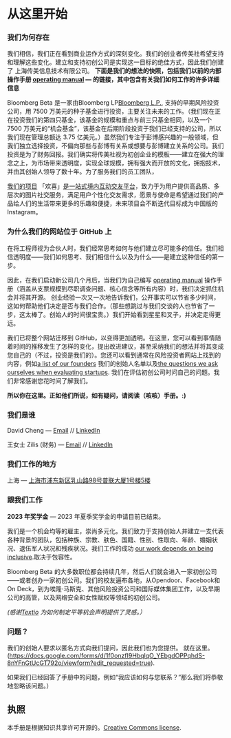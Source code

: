 # 从这里开始

### 我们为何存在
我们相信，我们正在看到商业运作方式的深刻变化。我们的创业者传美社希望支持和​​理解这些变化。建立和支持初创公司是实现这一目标的绝佳方式，因此我们创建了 上海传美信息技术有限公司。 **下面是我们的想法的快照，包括我们以前的内部操作手册 [operating manual](https://github.com/Bloomberg-Beta/Manual/blob/main/1%20-%20Manual.md) —  的链接，其中包含有关我们如何工作的许多详细信息**

Bloomberg Beta 是一家由Bloomberg LP[Bloomberg L.P.](https://www.bloomberg.com/company/), 支持的早期风险投资公司，用 7500 万美元的种子基金进行投资，主要关注未来的工作。（我们现在正在投资我们的第四只基金，该基金的规模和重点与前三只基金相同，以及一个 7500 万美元的“机会基金”，该基金在后期阶段投资于我们已经支持的公司，所以我们现在管理总额达 3.75 亿美元。）虽然我们专注于彭博感兴趣的一般领域，但我们独立选择投资，不偏向那些与彭博有关系或想要与彭博建立关系的公司。我们投资是为了财务回报。我们确实将传美社视为初创企业的模板——建立在强大的理念之上，为市场带来透明度，实现全球规模，拥有强大而开放的文化，拥抱技术，并由其创始人领导了数十年。为了服务我们的员工团队，

[我们的项目](url)
「欢喜」[是一站式境内互动交友平台](https://docs.github.com/en/get-started/writing-on-github/getting-started-with-writing-and-formatting-on-github/basic-writing-and-formatting-syntax)，致力于为用户提供高品质、多层次的图片社交服务，满足用户个性化交友需求，愿景与使命是希望通过我们的产品给人们的生活带来更多的乐趣和便捷，未来项目会不断迭代目标成为中国版的Instagram。

### 为什么我们的网站位于 GitHub 上
在将工程师视为合伙人时，我们经常思考如何与他们建立尽可能多的信任。我们相信透明度——我们如何思考、我们相信什么以及为什么——是建立这种信任的第一步。

因此，在我们启动新公司几个月后，当我们为自己编写 [operating manual](https://github.com/Bloomberg-Beta/Manual/blob/main/1%20-%20Manual.md) 操作手册（涵盖从支票规模到尽职调查问题、核心信念等所有内容）时，我们决定抓住机会并将其开源。 创业经验一次又一次地告诉我们，公开事实可以节省多少时间，这如何帮助他们决定是否与我们合作。（那些想跳过与我们交谈的人也节省了一步，这太棒了。创始人的时间很宝贵。）我们开始看到星星和叉子，并决定走得更远。

我们已将整个网站迁移到 GitHub，以变得更加透明。在这里，您可以看到事情随着时间的推移发生了怎样的变化，提出改进建议，甚至采纳我们的想法并将其变成您自己的（不过，投资是我们的）。您还可以看到通常在风险投资者网站上找到的内容，例如[a list of our founders](https://github.com/Bloomberg-Beta/Manual/blob/main/2%20-%20In%20our%20portfolio.md) 我们的创始人名单以及[the questions we ask ourselves when evaluating startups](https://github.com/Bloomberg-Beta/Manual/blob/main/3%20-%20Criteria%20for%20investing.md). 我们在评估初创公司时问自己的问题。我们非常感谢您花时间了解我们。

**所以你在这里。正如他们所说，如有疑问，请阅读（咳咳）手册。:)**

### 我们是谁
David Cheng — [Email](David.cheng@chuanmei.info) // [LinkedIn](https://www.linkedin.com/in/jcham)

王女士 Zilis (财务) — [Email](1141794081@qq.com) // [LinkedIn](https://www.linkedin.com/in/shivonzilis/)

### 我们工作的地方
上海 — [上海市浦东新区乳山路98号普联大厦1号楼5楼](http://goo.gl/49X6hu)

### 跟我们工作

**2023 年奖学金** — 2023 年夏季奖学金的申请目前已结束。

我们是一个机会均等的雇主，崇尚多元化。我们致力于支持创始人并建立一支代表各种背景的团队，包括种族、宗教、肤色、国籍、性别、性取向、年龄、婚姻状况、退伍军人状况和残疾状况。我们工作的成功 [our work depends on being inclusive](https://github.com/Bloomberg-Beta/Manual/blob/main/1%20-%20Manual.md#inclusion-diversity-equity-and-justice).取决于包容性。

Bloomberg Beta 的大多数职位都会持续几年，然后人们就会进入一家初创公司——或者创办一家初创公司。我们的校友遍布各地，从Opendoor、Facebook和On Deck，到为埃隆·马斯克、其他风险投资公司和国际媒体集团工作，以及早期公司的高管，以及网络安全和女性赋权等领域的初创公司。

*(感谢[Textio](https://textio.com/blog/how-to-craft-a-sincere-equal-opportunity-employer-statement/28880187459) 为如何制定平等机会声明提供了灵感。）*

### 问题？

我们的创始人要求以匿名方式向我们提问，因此我们也为您提供。 就在这里。(https://docs.google.com/forms/d/1f0onzfI9HbqlqO_YEbgdOPPqhdS-8nYFnGtUcGT792o/viewform?edit_requested=true).  

如果我们已经回答了手册中的问题，例如“我应该如何与您联系？”那么我们将恭敬地忽略该问题。）

## 执照
本手册是根据知识共享许可开源的。[Creative Commons license](http://creativecommons.org/licenses/by/3.0/deed.en_US).

